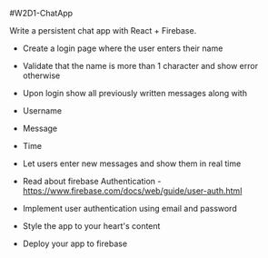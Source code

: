 #W2D1-ChatApp

Write a persistent chat app with React + Firebase.

- Create a login page where the user enters their name

- Validate that the name is more than 1 character and show error otherwise

- Upon login show all previously written messages along with

- Username

- Message

- Time

- Let users enter new messages and show them in real time

- Read about firebase Authentication - https://www.firebase.com/docs/web/guide/user-auth.html

- Implement user authentication using email and password

- Style the app to your heart's content

- Deploy your app to firebase
